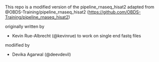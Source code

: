 This repo is a modified version of the pipeline_rnaseq_hisat2 adapted from 
@OBDS-Training/pipeline_rnaseq_hisat2 (https://github.com/OBDS-Training/pipeline_rnaseq_hisat2)

originally written by

- Kevin Rue-Albrecht (@kevinrue) to work on single end fastq files

modiified by
- Devika Agarwal (@deevdevil)
